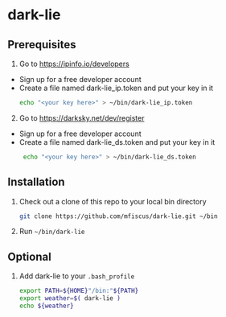 # dark-lie

## Prerequisites

1. Go to https://ipinfo.io/developers
*   Sign up for a free developer account
*   Create a file named dark-lie_ip.token and put your key in it
      ```bash
      echo "<your key here>" > ~/bin/dark-lie_ip.token
      ```

2. Go to https://darksky.net/dev/register
*    Sign up for a free developer account
*    Create a file named dark-lie_ds.token and put your key in it
       ```bash
        echo "<your key here>" > ~/bin/dark-lie_ds.token
       ```

## Installation

1. Check out a clone of this repo to your local bin directory
   ```bash
   git clone https://github.com/mfiscus/dark-lie.git ~/bin
   ```
2. Run `~/bin/dark-lie`

## Optional

1. Add dark-lie to your `.bash_profile`
   ```bash
   export PATH=${HOME}"/bin:"${PATH}
   export weather=$( dark-lie )
   echo ${weather}
   ```